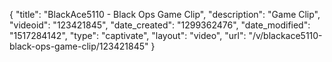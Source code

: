 {
    "title": "BlackAce5110 - Black Ops Game Clip",
    "description": "Game Clip",
    "videoid": "123421845",
    "date_created": "1299362476",
    "date_modified": "1517284142",
    "type": "captivate",
    "layout": "video",
    "url": "\/v\/blackace5110-black-ops-game-clip\/123421845"
}